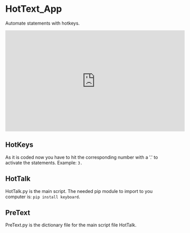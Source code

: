 # HotText_App
Automate statements with hotkeys.

<iframe width="560" height="315" src="https://www.youtube.com/embed/_-LQSWn7z58" title="YouTube video player" frameborder="0" allow="accelerometer; autoplay; clipboard-write; encrypted-media; gyroscope; picture-in-picture" allowfullscreen></iframe>

## HotKeys
As it is coded now you have to hit the corresponding number with a '.' to activate the statements. Example: `3.`

## HotTalk
HotTalk.py is the main script. The needed pip module to import to you computer is: `pip install keyboard`.

## PreText
PreText.py is the dictionary file for the main script file HotTalk.
